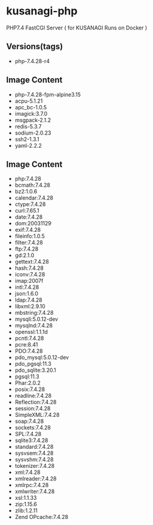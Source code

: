 # kusanagi-php
PHP7.4 FastCGI Server ( for KUSANAGI Runs on Docker )

## Versions(tags)
- php-7.4.28-r4

## Image Content
- php-7.4.28-fpm-alpine3.15
- acpu-5.1.21
- apc_bc-1.0.5
- imagick:3.7.0
- msgpack-2.1.2
- redis-5.3.7
- sodium-2.0.23
- ssh2-1.3.1
- yaml-2.2.2

## Image Content
- php:7.4.28
- bcmath:7.4.28
- bz2:1.0.6
- calendar:7.4.28
- ctype:7.4.28
- curl:7.65.1
- date:7.4.28
- dom:20031129
- exif:7.4.28
- fileinfo:1.0.5
- filter:7.4.28
- ftp:7.4.28
- gd:2.1.0
- gettext:7.4.28
- hash:7.4.28
- iconv:7.4.28
- imap:2007f
- intl:7.4.28
- json:1.6.0
- ldap:7.4.28
- libxml:2.9.10
- mbstring:7.4.28
- mysqli:5.0.12-dev
- mysqlnd:7.4.28
- openssl:1.1.1d
- pcntl:7.4.28
- pcre:8.41
- PDO:7.4.28
- pdo_mysql:5.0.12-dev
- pdo_pgsql:11.3
- pdo_sqlite:3.20.1
- pgsql:11.3
- Phar:2.0.2
- posix:7.4.28
- readline:7.4.28
- Reflection:7.4.28
- session:7.4.28
- SimpleXML:7.4.28
- soap:7.4.28
- sockets:7.4.28
- SPL:7.4.28
- sqlite3:7.4.28
- standard:7.4.28
- sysvsem:7.4.28
- sysvshm:7.4.28
- tokenizer:7.4.28
- xml:7.4.28
- xmlreader:7.4.28
- xmlrpc:7.4.28
- xmlwriter:7.4.28
- xsl:1.1.33
- zip:1.15.6
- zlib:1.2.11
- Zend OPcache:7.4.28

